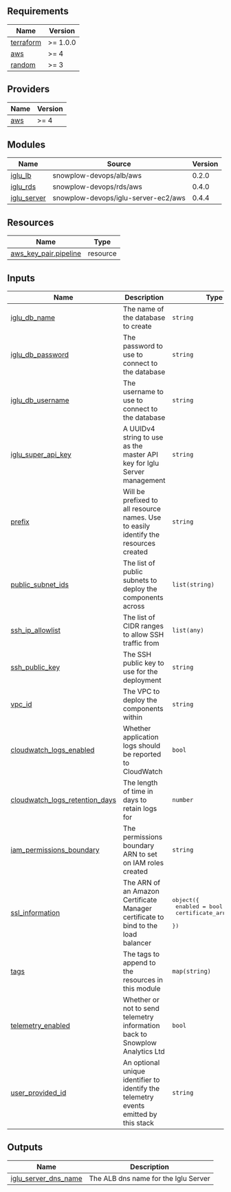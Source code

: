 ## Requirements

| Name | Version |
|------|---------|
| <a name="requirement_terraform"></a> [terraform](#requirement\_terraform) | >= 1.0.0 |
| <a name="requirement_aws"></a> [aws](#requirement\_aws) | >= 4 |
| <a name="requirement_random"></a> [random](#requirement\_random) | >= 3 |

## Providers

| Name | Version |
|------|---------|
| <a name="provider_aws"></a> [aws](#provider\_aws) | >= 4 |

## Modules

| Name | Source | Version |
|------|--------|---------|
| <a name="module_iglu_lb"></a> [iglu\_lb](#module\_iglu\_lb) | snowplow-devops/alb/aws | 0.2.0 |
| <a name="module_iglu_rds"></a> [iglu\_rds](#module\_iglu\_rds) | snowplow-devops/rds/aws | 0.4.0 |
| <a name="module_iglu_server"></a> [iglu\_server](#module\_iglu\_server) | snowplow-devops/iglu-server-ec2/aws | 0.4.4 |

## Resources

| Name | Type |
|------|------|
| [aws_key_pair.pipeline](https://registry.terraform.io/providers/hashicorp/aws/latest/docs/resources/key_pair) | resource |

## Inputs

| Name | Description | Type | Default | Required |
|------|-------------|------|---------|:--------:|
| <a name="input_iglu_db_name"></a> [iglu\_db\_name](#input\_iglu\_db\_name) | The name of the database to create | `string` | n/a | yes |
| <a name="input_iglu_db_password"></a> [iglu\_db\_password](#input\_iglu\_db\_password) | The password to use to connect to the database | `string` | n/a | yes |
| <a name="input_iglu_db_username"></a> [iglu\_db\_username](#input\_iglu\_db\_username) | The username to use to connect to the database | `string` | n/a | yes |
| <a name="input_iglu_super_api_key"></a> [iglu\_super\_api\_key](#input\_iglu\_super\_api\_key) | A UUIDv4 string to use as the master API key for Iglu Server management | `string` | n/a | yes |
| <a name="input_prefix"></a> [prefix](#input\_prefix) | Will be prefixed to all resource names. Use to easily identify the resources created | `string` | n/a | yes |
| <a name="input_public_subnet_ids"></a> [public\_subnet\_ids](#input\_public\_subnet\_ids) | The list of public subnets to deploy the components across | `list(string)` | n/a | yes |
| <a name="input_ssh_ip_allowlist"></a> [ssh\_ip\_allowlist](#input\_ssh\_ip\_allowlist) | The list of CIDR ranges to allow SSH traffic from | `list(any)` | n/a | yes |
| <a name="input_ssh_public_key"></a> [ssh\_public\_key](#input\_ssh\_public\_key) | The SSH public key to use for the deployment | `string` | n/a | yes |
| <a name="input_vpc_id"></a> [vpc\_id](#input\_vpc\_id) | The VPC to deploy the components within | `string` | n/a | yes |
| <a name="input_cloudwatch_logs_enabled"></a> [cloudwatch\_logs\_enabled](#input\_cloudwatch\_logs\_enabled) | Whether application logs should be reported to CloudWatch | `bool` | `true` | no |
| <a name="input_cloudwatch_logs_retention_days"></a> [cloudwatch\_logs\_retention\_days](#input\_cloudwatch\_logs\_retention\_days) | The length of time in days to retain logs for | `number` | `7` | no |
| <a name="input_iam_permissions_boundary"></a> [iam\_permissions\_boundary](#input\_iam\_permissions\_boundary) | The permissions boundary ARN to set on IAM roles created | `string` | `""` | no |
| <a name="input_ssl_information"></a> [ssl\_information](#input\_ssl\_information) | The ARN of an Amazon Certificate Manager certificate to bind to the load balancer | <pre>object({<br>    enabled         = bool<br>    certificate_arn = string<br>  })</pre> | <pre>{<br>  "certificate_arn": "",<br>  "enabled": false<br>}</pre> | no |
| <a name="input_tags"></a> [tags](#input\_tags) | The tags to append to the resources in this module | `map(string)` | `{}` | no |
| <a name="input_telemetry_enabled"></a> [telemetry\_enabled](#input\_telemetry\_enabled) | Whether or not to send telemetry information back to Snowplow Analytics Ltd | `bool` | `true` | no |
| <a name="input_user_provided_id"></a> [user\_provided\_id](#input\_user\_provided\_id) | An optional unique identifier to identify the telemetry events emitted by this stack | `string` | `""` | no |

## Outputs

| Name | Description |
|------|-------------|
| <a name="output_iglu_server_dns_name"></a> [iglu\_server\_dns\_name](#output\_iglu\_server\_dns\_name) | The ALB dns name for the Iglu Server |
